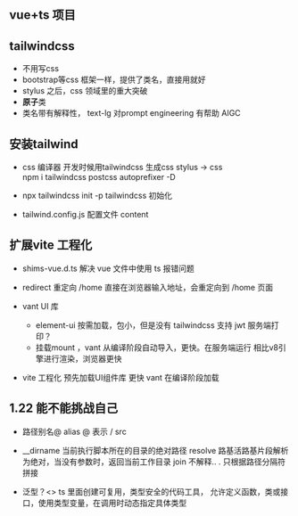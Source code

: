 ## vue+ts 项目

## tailwindcss
- 不用写css 
- bootstrap等css 框架一样，提供了类名，直接用就好
- stylus 之后，css 领域里的重大突破 
- **原子**类 
- 类名带有解释性， text-lg  对prompt engineering 有帮助 AIGC 

## 安装tailwind

- css 编译器
  开发时候用tailwindcss 生成css 
  stylus -> css   
  npm i tailwindcss postcss autoprefixer -D 

- npx tailwindcss init -p
  tailwindcss 初始化
- tailwind.config.js 配置文件
  content

## 扩展vite 工程化
- shims-vue.d.ts 解决 vue 文件中使用 ts 报错问题
- redirect 重定向 /home 直接在浏览器输入地址，会重定向到 /home 页面
- vant UI 库
  - element-ui 按需加载，包小，但是没有 tailwindcss 支持
    jwt 服务端打印？
  - 挂载mount ，vant 从编译阶段自动导入，更快。在服务端运行
    相比v8引擎进行渲染，浏览器更快

- vite 工程化
  预先加载UI组件库 更快
  vant 在编译阶段加载

## 1.22 能不能挑战自己
- 路径别名@ alias
  @ 表示 / src 
- __dirname 当前执行脚本所在的目录的绝对路径
    resolve 路基活路基片段解析为绝对，当没有参数时，返回当前工作目录
    join 不解释.. . 只根据路径分隔符拼接

- 泛型？<>
  ts 里面创建可复用，类型安全的代码工具，
  允许定义函数，类或接口，使用类型变量，在调用时动态指定具体类型